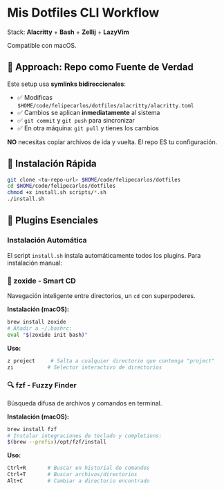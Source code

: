 # Mis Dotfiles CLI Workflow

Stack: **Alacritty** + **Bash** + **Zellij** + **LazyVim**

Compatible con macOS.

## 🎯 **Approach: Repo como Fuente de Verdad**

Este setup usa **symlinks bidireccionales**:
- ✅ Modificas `$HOME/code/felipecarlos/dotfiles/alacritty/alacritty.toml` 
- ✅ Cambios se aplican **inmediatamente** al sistema
- ✅ `git commit` y `git push` para sincronizar
- ✅ En otra máquina: `git pull` y tienes los cambios

**NO** necesitas copiar archivos de ida y vuelta. El repo ES tu configuración.

## 🚀 Instalación Rápida

```bash
git clone <tu-repo-url> $HOME/code/felipecarlos/dotfiles
cd $HOME/code/felipecarlos/dotfiles
chmod +x install.sh scripts/*.sh
./install.sh

```

## 🔌 Plugins Esenciales

### Instalación Automática
El script `install.sh` instala automáticamente todos los plugins. Para instalación manual:

### 🚀 zoxide - Smart CD
Navegación inteligente entre directorios, un `cd` con superpoderes.

**Instalación (macOS):**
```bash
brew install zoxide
# Añadir a ~/.bashrc:
eval "$(zoxide init bash)"
```

**Uso:**
```bash
z project     # Salta a cualquier directorio que contenga "project"
zi           # Selector interactivo de directorios
```

### 🔍 fzf - Fuzzy Finder
Búsqueda difusa de archivos y comandos en terminal.

**Instalación (macOS):**
```bash
brew install fzf
# Instalar integraciones de teclado y completions:
$(brew --prefix)/opt/fzf/install
```

**Uso:**
```bash
Ctrl+R       # Buscar en historial de comandos
Ctrl+T       # Buscar archivos/directorios
Alt+C        # Cambiar a directorio encontrado
```

